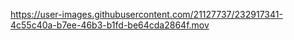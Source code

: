 https://user-images.githubusercontent.com/21127737/232917341-4c55c40a-b7ee-46b3-b1fd-be64cda2864f.mov
